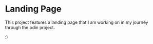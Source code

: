 # Landing Page

This project features a landing page that I am working on in my journey through the odin project.

:)
